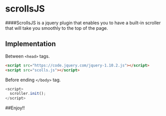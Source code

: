 # scrollsJS
####ScrollsJS is a jquery plugin that enables you to have a built-in scroller that will take you smoothly to the top of the page.

**Implementation**
-
 Between `<head>` tags.
```html
<script src="https://code.jquery.com/jquery-1.10.2.js"></script>
<script src="scolls.js"></script>
```

Before ending `</body>` tag.
```javascript
<script>
  scroller.init();
</script>
```

##Enjoy!!
